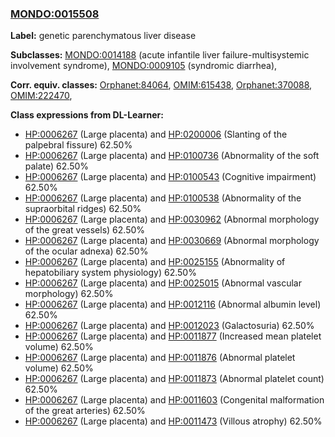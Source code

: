 
### [MONDO:0015508](http://purl.obolibrary.org/obo/MONDO_0015508)
**Label:** genetic parenchymatous liver disease

**Subclasses:** [MONDO:0014188](http://purl.obolibrary.org/obo/MONDO_0014188) (acute infantile liver failure-multisystemic involvement syndrome), [MONDO:0009105](http://purl.obolibrary.org/obo/MONDO_0009105) (syndromic diarrhea), 

**Corr. equiv. classes:** [Orphanet:84064](http://www.orpha.net/ORDO/Orphanet_84064), [OMIM:615438](http://purl.obolibrary.org/obo/OMIM_615438), [Orphanet:370088](http://www.orpha.net/ORDO/Orphanet_370088), [OMIM:222470](http://purl.obolibrary.org/obo/OMIM_222470), 

**Class expressions from DL-Learner:**

- [HP:0006267](http://purl.obolibrary.org/obo/HP_0006267) (Large placenta) and [HP:0200006](http://purl.obolibrary.org/obo/HP_0200006) (Slanting of the palpebral fissure) 62.50%
- [HP:0006267](http://purl.obolibrary.org/obo/HP_0006267) (Large placenta) and [HP:0100736](http://purl.obolibrary.org/obo/HP_0100736) (Abnormality of the soft palate) 62.50%
- [HP:0006267](http://purl.obolibrary.org/obo/HP_0006267) (Large placenta) and [HP:0100543](http://purl.obolibrary.org/obo/HP_0100543) (Cognitive impairment) 62.50%
- [HP:0006267](http://purl.obolibrary.org/obo/HP_0006267) (Large placenta) and [HP:0100538](http://purl.obolibrary.org/obo/HP_0100538) (Abnormality of the supraorbital ridges) 62.50%
- [HP:0006267](http://purl.obolibrary.org/obo/HP_0006267) (Large placenta) and [HP:0030962](http://purl.obolibrary.org/obo/HP_0030962) (Abnormal morphology of the great vessels) 62.50%
- [HP:0006267](http://purl.obolibrary.org/obo/HP_0006267) (Large placenta) and [HP:0030669](http://purl.obolibrary.org/obo/HP_0030669) (Abnormal morphology of the ocular adnexa) 62.50%
- [HP:0006267](http://purl.obolibrary.org/obo/HP_0006267) (Large placenta) and [HP:0025155](http://purl.obolibrary.org/obo/HP_0025155) (Abnormality of hepatobiliary system physiology) 62.50%
- [HP:0006267](http://purl.obolibrary.org/obo/HP_0006267) (Large placenta) and [HP:0025015](http://purl.obolibrary.org/obo/HP_0025015) (Abnormal vascular morphology) 62.50%
- [HP:0006267](http://purl.obolibrary.org/obo/HP_0006267) (Large placenta) and [HP:0012116](http://purl.obolibrary.org/obo/HP_0012116) (Abnormal albumin level) 62.50%
- [HP:0006267](http://purl.obolibrary.org/obo/HP_0006267) (Large placenta) and [HP:0012023](http://purl.obolibrary.org/obo/HP_0012023) (Galactosuria) 62.50%
- [HP:0006267](http://purl.obolibrary.org/obo/HP_0006267) (Large placenta) and [HP:0011877](http://purl.obolibrary.org/obo/HP_0011877) (Increased mean platelet volume) 62.50%
- [HP:0006267](http://purl.obolibrary.org/obo/HP_0006267) (Large placenta) and [HP:0011876](http://purl.obolibrary.org/obo/HP_0011876) (Abnormal platelet volume) 62.50%
- [HP:0006267](http://purl.obolibrary.org/obo/HP_0006267) (Large placenta) and [HP:0011873](http://purl.obolibrary.org/obo/HP_0011873) (Abnormal platelet count) 62.50%
- [HP:0006267](http://purl.obolibrary.org/obo/HP_0006267) (Large placenta) and [HP:0011603](http://purl.obolibrary.org/obo/HP_0011603) (Congenital malformation of the great arteries) 62.50%
- [HP:0006267](http://purl.obolibrary.org/obo/HP_0006267) (Large placenta) and [HP:0011473](http://purl.obolibrary.org/obo/HP_0011473) (Villous atrophy) 62.50%


